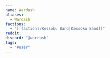 ```yaml
---
name: Wardash
aliases:
  - Wardash
factions:
  - "[[factions/Kessoku Band|Kessoku Band]]"
reddit: 
discord: "@wardash"
tags:
  - "#user"
---
```

